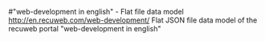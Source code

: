 #"web-development in english" - Flat file data model
http://en.recuweb.com/web-development/
Flat JSON file data model of the recuweb portal "web-development in english"
